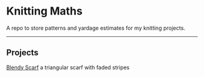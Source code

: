 # Knitting Maths

A repo to store patterns and yardage estimates for my knitting projects.

---

## Projects

[Blendy Scarf](https://alisonwilbur.github.io/knitting-maths/blendyscarf.htm) a triangular scarf with faded stripes

